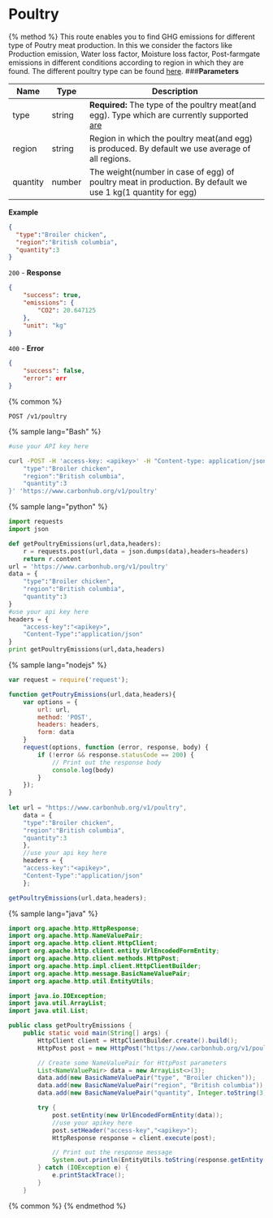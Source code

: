 # Poultry
{% method %}
This route enables you to find GHG emissions for different type of Poutry meat production. In this we consider the factors like Production emission, Water loss factor, Moisture loss factor, Post-farmgate emissions in different conditions according to region in which they are found. The different poultry type can be found [here](https://gitlab.com/aossie/CarbonFootprint-API/blob/master/raw_data/poultry.json).
###**Parameters**

| Name        | Type           | Description  |
| ------------- |-------------| -----|
| type   | string | **Required:** The type of the poultry meat(and egg). Type which are currently supported [are](https://gitlab.com/aossie/CarbonFootprint-API/blob/master/raw_data/poultry.json)|
| region   | string | Region in which the poultry meat(and egg) is produced. By default we use average of all regions. |
| quantity   | number | The weight(number in case of egg) of poultry meat in production. By default we use 1 kg(1 quantity for egg)|

**Example**
```JSON
{
  "type":"Broiler chicken",
  "region":"British columbia",
  "quantity":3
}
```
`200` - **Response**
```JSON
{
    "success": true,
    "emissions": {
        "CO2": 20.647125
    },
    "unit": "kg"
}
```
`400` - **Error** 
```JSON
{
    "success": false,
    "error": err
}
```
{% common %}
```
POST /v1/poultry
```
{% sample lang="Bash" %}
```Bash
#use your API key here

curl -POST -H 'access-key: <apikey>' -H "Content-type: application/json" -d '{
    "type":"Broiler chicken",
    "region":"British columbia",
    "quantity":3
}' 'https://www.carbonhub.org/v1/poultry'
```
{% sample lang="python" %}
```Python
import requests
import json

def getPoultryEmissions(url,data,headers):
    r = requests.post(url,data = json.dumps(data),headers=headers)
    return r.content
url = 'https://www.carbonhub.org/v1/poultry'
data = {
    "type":"Broiler chicken",
    "region":"British columbia",
    "quantity":3
}
#use your api key here
headers = {
    "access-key":"<apikey>",
    "Content-Type":"application/json"
}
print getPoultryEmissions(url,data,headers)
```
{% sample lang="nodejs" %}
```javascript
var request = require('request');

function getPoutryEmissions(url,data,headers){
    var options = {
        url: url,
        method: 'POST',
        headers: headers,
        form: data
    }
    request(options, function (error, response, body) {
        if (!error && response.statusCode == 200) {
            // Print out the response body
            console.log(body)
        }
    });
}
    
let url = "https://www.carbonhub.org/v1/poultry",
    data = {
    "type":"Broiler chicken",
    "region":"British columbia",
    "quantity":3
    },
    //use your api key here
    headers = {
    "access-key":"<apikey>",
    "Content-Type":"application/json"
    };

getPoultryEmissions(url,data,headers); 
```
{% sample lang="java" %}
```Java
import org.apache.http.HttpResponse;
import org.apache.http.NameValuePair;
import org.apache.http.client.HttpClient;
import org.apache.http.client.entity.UrlEncodedFormEntity;
import org.apache.http.client.methods.HttpPost;
import org.apache.http.impl.client.HttpClientBuilder;
import org.apache.http.message.BasicNameValuePair;
import org.apache.http.util.EntityUtils;

import java.io.IOException;
import java.util.ArrayList;
import java.util.List;

public class getPoultryEmissions {
    public static void main(String[] args) {
        HttpClient client = HttpClientBuilder.create().build();
        HttpPost post = new HttpPost("https://www.carbonhub.org/v1/poultry");

        // Create some NameValuePair for HttpPost parameters
        List<NameValuePair> data = new ArrayList<>(3);  
        data.add(new BasicNameValuePair("type", "Broiler chicken"));
        data.add(new BasicNameValuePair("region", "British columbia"));
        data.add(new BasicNameValuePair("quantity", Integer.toString(3)));

        try {
            post.setEntity(new UrlEncodedFormEntity(data));
            //use your apikey here
            post.setHeader("access-key","<apikey>");
            HttpResponse response = client.execute(post);

            // Print out the response message
            System.out.println(EntityUtils.toString(response.getEntity()));
        } catch (IOException e) {
            e.printStackTrace();
        }
    }
```

{% common %}
{% endmethod %}
